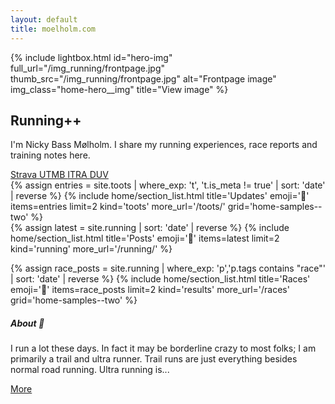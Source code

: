 ```yaml
---
layout: default
title: moelholm.com
---
```


<!-- Hero / intro -->
<section class="home-hero">
  {% include lightbox.html id="hero-img" full_url="/img_running/frontpage.jpg" thumb_src="/img_running/frontpage.jpg" alt="Frontpage image" img_class="home-hero__img" title="View image" %}
  <div class="home-hero__text">
    <h1>Running++</h1>
    <p>I'm Nicky Bass Mølholm. I share my running experiences, race reports and training notes here.</p>
    <div class="external-race-links post-metadata mb-2">
      <a class="badge result-badge result-badge--strava mr-1" href="https://www.strava.com/athletes/89837533" target="_new" rel="noopener">
        <i class="fa-brands fa-strava"></i> Strava
      </a>
      <a class="badge result-badge result-badge--utmb mr-1" href="https://utmb.world/en/runner/4879951.nicky.bassmolholm" target="_new" rel="noopener">
        <i class="fa-solid fa-mountain"></i> UTMB
      </a>
      <a class="badge result-badge result-badge--itra mr-1" href="https://itra.run/api/RunnerSpace/GetRunnerSpace?memberString=mWeU4v%2B0oGPGf9LMOe6wgw%3D%3D" target="_new" rel="noopener">
        <i class="fa-solid fa-shield"></i> ITRA
      </a>
      <a class="badge result-badge result-badge--duv mr-1" href="https://statistik.d-u-v.org/getresultperson.php?runner=2012387" target="_new" rel="noopener">
        <i class="fa-solid fa-chart-line"></i> DUV
      </a>
    </div>
  </div>
  
  
</section>

<!-- Main: latest posts + sidebar -->
<section class="home-grid">
  <div class="home-grid__main">
    {% assign entries = site.toots | where_exp: 't', 't.is_meta != true' | sort: 'date' | reverse %}
    {% include home/section_list.html title='Updates' emoji='🐘' items=entries limit=2 kind='toots' more_url='/toots/' grid='home-samples--two' %}
  </div>

  <div class="home-grid__main">
    {% assign latest = site.running | sort: 'date' | reverse %}
    {% include home/section_list.html title='Posts' emoji='📖' items=latest limit=2 kind='running' more_url='/running/' %}

  {% assign race_posts = site.running | where_exp: 'p','p.tags contains "race"' | sort: 'date' | reverse %}
  {% include home/section_list.html title='Races' emoji='🏁' items=race_posts limit=2 kind='results' more_url='/races' grid='home-samples--two' %}

  <div class="card position-relative">
      <div class="card-body">
  <h5 class="mb-2 d-flex align-items-center gap-1">About <span class="emoji-badge ml-1">👤</span></h5>
  <p>I run a lot these days. In fact it may be borderline crazy to most folks; I am primarily a trail and ultra runner. Trail runs are just everything besides normal road running. Ultra running is...</p>
  <div class="text-right"><a class="btn btn-sm stretched-link" href="/about">More</a></div>
      </div>
    </div>
  </div>
</section>
